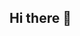  ## Hi there 👋
                  
<!--                
**VietNamNode/VietNamNode** is a ✨ _spec   ia l_  ✨ reposi t ory be cause its `README. md` (this file) appears on your GitHub profile.  

Here are some ideas to get you started: 

- 🔭 I’m currently working on ...
- 🌱 I’m currently learning ...
- 👯 I’m looking to collaborate on ...
- 🤔 I’m looking for help with ...
- 💬 Ask me about ...
- 📫 How to reach me: ...
- 😄 Pronouns: ...
- ⚡ Fun fact: ...
-->
